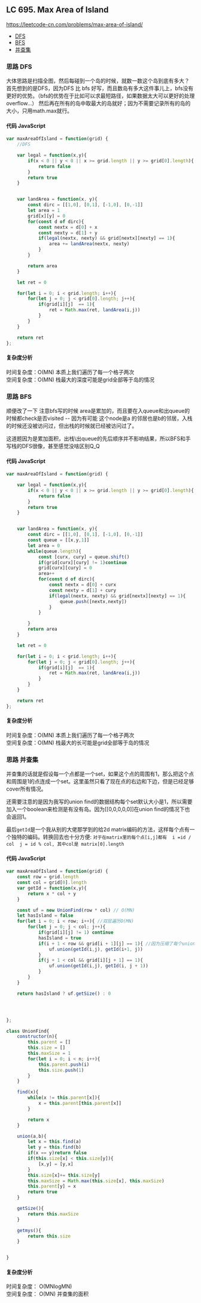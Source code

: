 ## LC 695. Max Area of Island
https://leetcode-cn.com/problems/max-area-of-island/
- [DFS](#思路-DFS)
- [BFS](#思路-BFS)
- [并查集](#思路-并查集)



### 思路 DFS
大体思路是扫描全图，然后每碰到一个岛的时候，就数一数这个岛到底有多大？
首先想到的是DFS，因为DFS 比 bfs 好写，而且数岛有多大这件事儿上，bfs没有更好的优势。（bfs的优势在于比如可以求最短路径，如果数据太大可以更好的处理overflow...）
然后再在所有的岛中取最大的岛就好；因为不需要记录所有的岛的大小，只用math.max就行。
#### 代码 JavaScript

```JavaScript
var maxAreaOfIsland = function(grid) {
    //DFS

    var legal = function(x,y){
        if(x < 0 || y < 0 || x >= grid.length || y >= grid[0].length){
            return false
        }
        return true
    }


    var landArea = function(x, y){
        const dirc = [[1,0], [0,1], [-1,0], [0,-1]]
        let area = 1
        grid[x][y] = 0
        for(const d of dirc){
            const nextx = d[0] + x
            const nexty = d[1] + y
            if(legal(nextx, nexty) && grid[nextx][nexty] == 1){
                area += landArea(nextx, nexty)
            }
        }

        return area
    }

    let ret = 0

    for(let i = 0; i < grid.length; i++){
        for(let j = 0; j < grid[0].length; j++){
            if(grid[i][j]  == 1){
                ret = Math.max(ret, landArea(i,j))
            }
        }
    }

    return ret 
};

```

#### 复杂度分析
时间复杂度：O(MN) 本质上我们遍历了每一个格子两次 </br>
空间复杂度：O(MN) 栈最大的深度可能是grid全部等于岛的情况

### 思路 BFS
顺便改了一下
注意bfs写的时候 area是累加的，而且要在入queue和出queue的时候都check是否visited -- 因为有可能 这个node是a 的邻居也是b的邻居，入栈的时候还没被访问过，但出栈的时候就已经被访问过了。

这道题因为是累加面积，出栈\出queue的先后顺序并不影响结果，所以BFS和手写栈的DFS很像，甚至感觉没啥区别Q_Q
#### 代码 JavaScript

```JavaScript
var maxAreaOfIsland = function(grid) {

    var legal = function(x,y){
        if(x < 0 || y < 0 || x >= grid.length || y >= grid[0].length){
            return false
        }
        return true
    }


    var landArea = function(x, y){
        const dirc = [[1,0], [0,1], [-1,0], [0,-1]]
        const queue = [[x,y,1]]
        let area = 0
        while(queue.length){
            const [curx, cury] = queue.shift()
            if(grid[curx][cury] != 1)continue
            grid[curx][cury] = 0
            area++
            for(const d of dirc){
                const nextx = d[0] + curx
                const nexty = d[1] + cury
                if(legal(nextx, nexty) && grid[nextx][nexty] == 1){
                    queue.push([nextx,nexty])
                }
            }

        }
        return area
    }

    let ret = 0

    for(let i = 0; i < grid.length; i++){
        for(let j = 0; j < grid[0].length; j++){
            if(grid[i][j]  == 1){
                ret = Math.max(ret, landArea(i,j))
            }
        }
    }

    return ret 
};

```

#### 复杂度分析
时间复杂度：O(MN) 本质上我们遍历了每一个格子两次 </br>
空间复杂度：O(MN) 栈最大的长可能是grid全部等于岛的情况

### 思路 并查集
并查集的话就是假设每一个点都是一个set，如果这个点的周围有1，那么把这个点和周围是1的点连成一个set。这里虽然只看了现在点的右边和下边，但是已经足够cover所有情况。

还需要注意的是因为我写的union find的数据结构每个set默认大小是1，所以需要加入一个boolean来检测是有没有岛。因为[[0,0,0,0,0]]在union find的情况下也会返回1。

最后`getId`是一个我从别的大佬那学到的给2d matrix编码的方法，这样每个点有一个独特的编码。转换回去也十分方便: `对于在matrix里的每个点[i,j]都有  i =id / col  j = id % col, 其中col是 matrix[0].length`
#### 代码 JavaScript

```JavaScript
var maxAreaOfIsland = function(grid) {
    const row = grid.length
    const col = grid[0].length
    var getId = function(x,y){
        return x * col + y
    }

    const uf = new UnionFind(row * col) // O(MN)
    let hasIsland = false
    for(let i = 0; i < row; i++){ //双层遍历O(MN)
        for(let j = 0; j < col; j++){
            if(grid[i][j] != 1) continue
            hasIsland = true
            if(i + 1 < row && grid[i + 1][j] == 1){ //因为压缩了每个union是O(logMN),每个点最多压缩两次
                uf.union(getId(i,j), getId(i+1, j))
            }
            if(j + 1 < col && grid[i][j + 1] == 1){
                uf.union(getId(i,j), getId(i, j + 1))
            }
        }
    }

    return hasIsland ? uf.getSize() : 0




};

class UnionFind{
    constructor(n){
        this.parent = []
        this.size = []
        this.maxSize = 1
        for(let i = 0; i < n; i++){
            this.parent.push(i)
            this.size.push(1)
        }
    }

    find(x){
        while(x != this.parent[x]){
            x = this.parent[this.parent[x]]
        }

        return x
    }

    union(a,b){
        let x = this.find(a)
        let y = this.find(b)
        if(x == y)return false
        if(this.size[x] < this.size[y]){
            [x,y] = [y,x]
        }
        this.size[x]+= this.size[y]
        this.maxSize = Math.max(this.size[x], this.maxSize)
        this.parent[y] = x
        return true
    }

    getSize(){
        return this.maxSize
    }

    getmys(){
        return this.size
    }


}

```

#### 复杂度分析
时间复杂度： O(MNlogMN) </br>
空间复杂度： O(MN) 并查集的面积